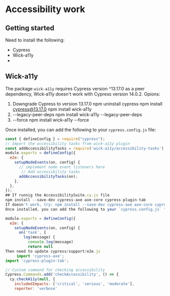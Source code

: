# Accessibility work



## Getting started

Need to install the following:

- Cypress
- Wick-a11y
-




## Wick-a11y

The package `wick-a11y` requires Cypress version ^13.17.0 as a peer dependency, Wick-a11y doesn't work with Cypress version 14.0.2.
Opions:
1. Downgrade Cypress to version 13.17.0
   npm uninstall cypress
   npm install cypress@13.17.0
   npm install wick-a11y
2. --legacy-peer-deps
   npm install wick-a11y --legacy-peer-deps
3. --force
npm install wick-a11y --force

Once installed, you can add the following to your `cypress.config.js` file:

```js
const { defineConfig } = require("cypress");
// Import the accessibility tasks from wick-a11y plugin
const addAccessibilityTasks = require('wick-a11y/accessibility-tasks');
module.exports = defineConfig({
  e2e: {
    setupNodeEvents(on, config) {
      // implement node event listeners here
       // Add accessibility tasks
      addAccessibilityTasks(on);
    },
  },
});
## If runnig the AccessibilitySuite.cy.js file
npm install --save-dev cypress-axe axe-core cypress-plugin-tab
If doesn't work, try: npm install --save-dev cypress-axe axe-core cypress-plugin-tab --legacy-peer-deps
Once installed, you can add the following to your `cypress.config.js` file: const { defineConfig } = require('cypress')

module.exports = defineConfig({
  e2e: {
    setupNodeEvents(on, config) {
      on('task', {
        log(message) {
          console.log(message)
          return null
Then need to update cypress/support/e2e.js 
     import 'cypress-axe';
import 'cypress-plugin-tab';

// Custom command for checking accessibility
Cypress.Commands.add('checkAccessibility', () => {
  cy.checkA11y(null, {
    includedImpacts: ['critical', 'serious', 'moderate'],
    reporter: 'verbose'    